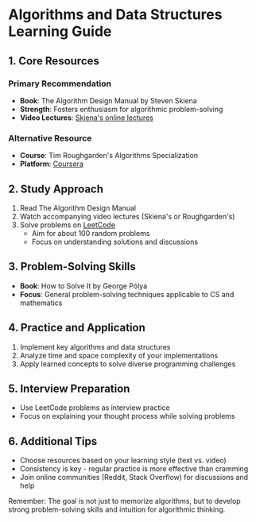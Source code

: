 # Algorithms and Data Structures Learning Guide

## 1. Core Resources

### Primary Recommendation
- **Book**: The Algorithm Design Manual by Steven Skiena
- **Strength**: Fosters enthusiasm for algorithmic problem-solving
- **Video Lectures**: [Skiena's online lectures](https://www3.cs.stonybrook.edu/~skiena/373/videos/)

### Alternative Resource
- **Course**: Tim Roughgarden's Algorithms Specialization
- **Platform**: [Coursera](https://www.coursera.org/specializations/algorithms)

## 2. Study Approach

1. Read The Algorithm Design Manual
2. Watch accompanying video lectures (Skiena's or Roughgarden's)
3. Solve problems on [LeetCode](https://leetcode.com/)
   - Aim for about 100 random problems
   - Focus on understanding solutions and discussions

## 3. Problem-Solving Skills

- **Book**: How to Solve It by George Pólya
- **Focus**: General problem-solving techniques applicable to CS and mathematics

## 4. Practice and Application

1. Implement key algorithms and data structures
2. Analyze time and space complexity of your implementations
3. Apply learned concepts to solve diverse programming challenges

## 5. Interview Preparation

- Use LeetCode problems as interview practice
- Focus on explaining your thought process while solving problems

## 6. Additional Tips

- Choose resources based on your learning style (text vs. video)
- Consistency is key - regular practice is more effective than cramming
- Join online communities (Reddit, Stack Overflow) for discussions and help

Remember: The goal is not just to memorize algorithms, but to develop strong problem-solving skills and intuition for algorithmic thinking.